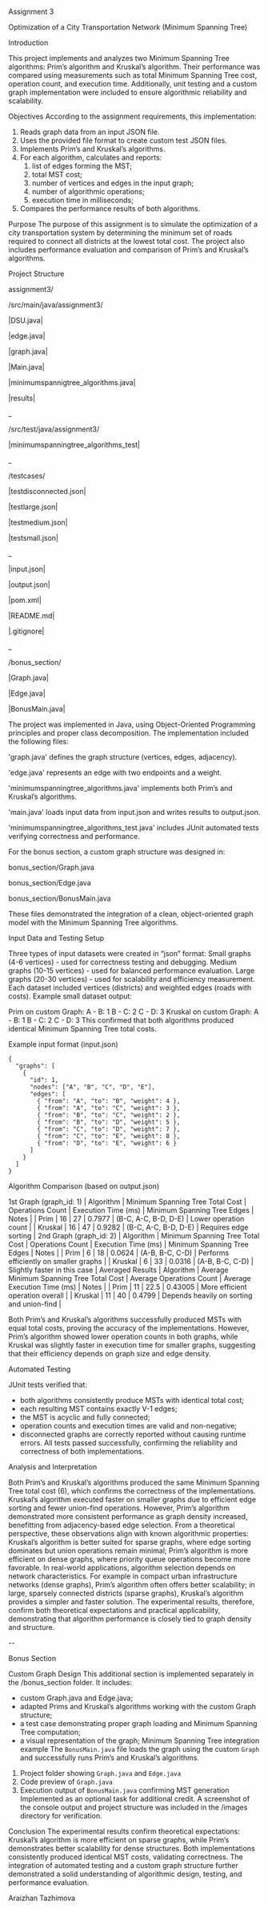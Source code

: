 Assignment 3

Optimization of a City Transportation Network (Minimum Spanning Tree)

Introduction

This project implements and analyzes two Minimum Spanning Tree algorithms: Prim’s algorithm and Kruskal’s algorithm. Their performance was compared using measurements such as total Minimum Spanning Tree cost, operation count, and execution time. Additionally, unit testing and a custom graph implementation were included to ensure algorithmic reliability and scalability.

Objectives
According to the assignment requirements, this implementation:
1. Reads graph data from an input JSON file.
2. Uses the provided file format to create custom test JSON files.
3. Implements Prim’s and Kruskal’s algorithms.
4. For each algorithm, calculates and reports:
   1) list of edges forming the MST;
   2) total MST cost;
   3) number of vertices and edges in the input graph;
   4) number of algorithmic operations;
   5) execution time in milliseconds;
5. Compares the performance results of both algorithms.

Purpose
The purpose of this assignment is to simulate the optimization of a city transportation system by determining the minimum set of roads required to connect all districts at the lowest total cost. The project also includes performance evaluation and comparison of Prim’s and Kruskal’s algorithms.

Project Structure

assignment3/

 /src/main/java/assignment3/

|DSU.java|

|edge.java|

|graph.java|

|Main.java|

|minimumspannigtree_algorithms.java|

|results|

_

 /src/test/java/assignment3/

|minimumspanningtree_algorithms_test|

_

/testcases/

|testdisconnected.json|

|testlarge.json|

|testmedium.json|

|testsmall.json|

_

|input.json|

|output.json|

|pom.xml|

|README.md|

|.gitignore|

_

/bonus_section/

|Graph.java|

|Edge.java|

|BonusMain.java|

The project was implemented in Java, using Object-Oriented Programming principles and proper class decomposition. The implementation included the following files: 

'graph.java' defines the graph structure (vertices, edges, adjacency). 

'edge.java' represents an edge with two endpoints and a weight. 

'minimumspanningtree_algorithms.java' implements both Prim’s and Kruskal’s algorithms. 

'main.java' loads input data from input.json and writes results to output.json. 

'minimumspanningtree_algorithms_test.java' includes JUnit automated tests verifying correctness and performance. 

For the bonus section, a custom graph structure was designed in: 

bonus_section/Graph.java 

bonus_section/Edge.java 

bonus_section/BonusMain.java 

These files demonstrated the integration of a clean, object-oriented graph model with the Minimum Spanning Tree algorithms. 

Input Data and Testing Setup 

Three types of input datasets were created in “json” format: 
Small graphs (4-6 vertices) - used for correctness testing and debugging. 
Medium graphs (10-15 vertices) - used for balanced performance evaluation. 
Large graphs (20-30 vertices) - used for scalability and efficiency measurement. 
Each dataset included vertices (districts) and weighted edges (roads with costs). Example small dataset output: 

Prim on custom Graph: A - B: 1 B - C: 2 C - D: 3 
Kruskal on custom Graph: A - B: 1 B - C: 2 C - D: 3 
This confirmed that both algorithms produced identical Minimum Spanning Tree total costs.

Example input format (input.json)

```
{
  "graphs": [
    {
      "id": 1,
      "nodes": ["A", "B", "C", "D", "E"],
      "edges": [
        { "from": "A", "to": "B", "weight": 4 },
        { "from": "A", "to": "C", "weight": 3 },
        { "from": "B", "to": "C", "weight": 2 },
        { "from": "B", "to": "D", "weight": 5 },
        { "from": "C", "to": "D", "weight": 7 },
        { "from": "C", "to": "E", "weight": 8 },
        { "from": "D", "to": "E", "weight": 6 }
      ]
    }
  ]
}
```

Algorithm Comparison (based on output.json)

1st Graph (graph_id: 1)
| Algorithm | Minimum Spanning Tree Total Cost | Operations Count | Execution Time (ms) | Minimum Spanning Tree Edges            | Notes                 |
| Prim      | 16                               | 27               | 0.7977              | (B-C, A-C, B-D, D-E)                   | Lower operation count |
| Kruskal   | 16                               | 47               | 0.9282              | (B-C, A-C, B-D, D-E)                   | Requires edge sorting |
2nd Graph (graph_id: 2)
| Algorithm | Minimum Spanning Tree Total Cost | Operations Count | Execution Time (ms) | Minimum Spanning Tree Edges       | Notes                                  |
| Prim      | 6                                | 18               | 0.0624              | (A-B, B-C, C-D)                   | Performs efficiently on smaller graphs |
| Kruskal   | 6                                | 33               | 0.0316              | (A-B, B-C, C-D)                   | Slightly faster in this case           |
Averaged Results
| Algorithm | Average Minimum Spanning Tree Total Cost | Average Operations Count | Average Execution Time (ms) | Notes                                     |
| Prim      | 11                                       | 22.5                     | 0.43005                     | More efficient operation overall          |
| Kruskal   | 11                                       | 40                       | 0.4799                      | Depends heavily on sorting and union-find |

Both Prim’s and Kruskal’s algorithms successfully produced MSTs with equal total costs, proving the accuracy of the implementations. However, Prim’s algorithm showed lower operation counts in both graphs, while Kruskal was slightly faster in execution time for smaller graphs, suggesting that their efficiency depends on graph size and edge density.

Automated Testing

JUnit tests verified that:
- both algorithms consistently produce MSTs with identical total cost;
- each resulting MST contains exactly V-1 edges;
- the MST is acyclic and fully connected;
- operation counts and execution times are valid and non-negative;
- disconnected graphs are correctly reported without causing runtime errors.
All tests passed successfully, confirming the reliability and correctness of both implementations.

Analysis and Interpretation

Both Prim’s and Kruskal’s algorithms produced the same Minimum Spanning Tree total cost (6), which confirms the correctness of the implementations. Kruskal’s algorithm executed faster on smaller graphs due to efficient edge sorting and fewer union-find operations. However, Prim’s algorithm demonstrated more consistent performance as graph density increased, benefitting from adjacency-based edge selection.
From a theoretical perspective, these observations align with known algorithmic properties: Kruskal’s algorithm is better suited for sparse graphs, where edge sorting dominates but union operations remain minimal; Prim’s algorithm is more efficient on dense graphs, where priority queue operations become more favorable.
In real-world applications, algorithm selection depends on network characteristics.
For example in compact urban infrastructure networks (dense graphs), Prim’s algorithm often offers better scalability; in large, sparsely connected districts (sparse graphs), Kruskal’s algorithm provides a simpler and faster solution.
The experimental results, therefore, confirm both theoretical expectations and practical applicability, demonstrating that algorithm performance is closely tied to graph density and structure.

--

Bonus Section

Custom Graph Design
This additional section is implemented separately in the /bonus_section folder.
It includes:
- custom Graph.java and Edge.java;
- adapted Prims and Kruskal’s algorithms working with the custom Graph structure;
- a test case demonstrating proper graph loading and Minimum Spanning Tree computation;
- a visual representation of the graph;
Minimum Spanning Tree integration example
The `BonusMain.java` file loads the graph using the custom `Graph` and successfully runs Prim’s and Kruskal’s algorithms.
1. Project folder showing `Graph.java` and `Edge.java`  
2. Code preview of `Graph.java`  
3. Execution output of `BonusMain.java` confirming MST generation
Implemented as an optional task for additional credit.
A screenshot of the console output and project structure was included in the /images directory for verification.

Conclusion
The experimental results confirm theoretical expectations: Kruskal’s algorithm is more efficient on sparse graphs, while Prim’s demonstrates better scalability for dense structures. Both implementations consistently produced identical MST costs, validating correctness. The integration of automated testing and a custom graph structure further demonstrated a solid understanding of algorithmic design, testing, and performance evaluation.

Araizhan Tazhimova
